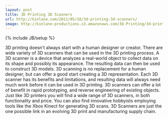 ```yaml
---
layout: post
title: 3D Printing 3D Scanners
url: http://kinlane.com/2011/05/18/3d-printing-3d-scanners/
image: http://kinlane-productions.s3.amazonaws.com/3D-Printing/3d-printing-scanners.jpg
---
```

{% include JB/setup %}
<p>
     3D printing doesn't always start with a human designer or creator. There are wide variety of 3D scanners that can be used in the 3D printing process. A 3D scanner is a device that analyzes a real-world object to collect data on its shape and possibly its appearance. The resulting data can then be used to construct 3D models. 3D scanning is no replacement for a human designer, but can offer a good start creating a 3D representation. Each 3D scanner has its benefits and limitations, and resulting data will always need much work before it can be used in 3D printing. 3D scanners can offer a lot of benefit in rapid prototyping, and reverse engineering of existing objects. Just like 3D printers you will find a wide range of 3D scanners, in both functionality and price. You can also find innovative hobbyists employing tools like the Xbox Kinect for generating 3D scans. 3D Scanners are just the one possible link in an evolving 3D print and manufacturing supply chain.
</p>